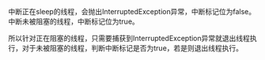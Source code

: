 中断正在sleep的线程，会抛出InterruptedException异常，中断标记位为false。中断未被阻塞的线程，中断标记位为true。

所以针对正在阻塞的线程，只需要捕获到InterruptedException异常就退出线程执行，对于未被阻塞的线程，判断中断标记是否为true，若是则退出线程执行。